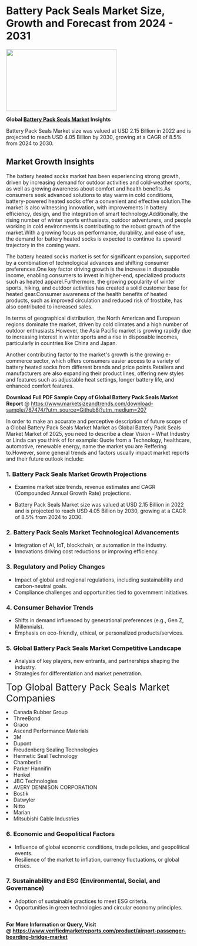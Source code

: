 <H1>Battery Pack Seals Market Size, Growth and Forecast from 2024 - 2031</H1><img class="aligncenter size-medium wp-image-584254" src="https://thirdeyenews.in/wp-content/uploads/2024/09/Global-Market-Research-300x168.jpeg" alt="" width="300" height="168" /><p><strong>Global&nbsp;<a href="https://www.marketsizeandtrends.com/download-sample/787474/?utm_source=Github8j?utm_medium=207">Battery Pack Seals Market</a> Insights</strong></p><p>Battery Pack Seals Market size was valued at USD 2.15 Billion in 2022 and is projected to reach USD 4.05 Billion by 2030, growing at a CAGR of 8.5% from 2024 to 2030.</p><p><h2>Market Growth Insights</h2> <p>The battery heated socks market has been experiencing strong growth, driven by increasing demand for outdoor activities and cold-weather sports, as well as growing awareness about comfort and health benefits.As consumers seek advanced solutions to stay warm in cold conditions, battery-powered heated socks offer a convenient and effective solution.The market is also witnessing innovation, with improvements in battery efficiency, design, and the integration of smart technology.Additionally, the rising number of winter sports enthusiasts, outdoor adventurers, and people working in cold environments is contributing to the robust growth of the market.With a growing focus on performance, durability, and ease of use, the demand for battery heated socks is expected to continue its upward trajectory in the coming years.</p> <p>The battery heated socks market is set for significant expansion, supported by a combination of technological advances and shifting consumer preferences.One key factor driving growth is the increase in disposable income, enabling consumers to invest in higher-end, specialized products such as heated apparel.Furthermore, the growing popularity of winter sports, hiking, and outdoor activities has created a solid customer base for heated gear.Consumer awareness of the health benefits of heated products, such as improved circulation and reduced risk of frostbite, has also contributed to increased sales.</p> <p>In terms of geographical distribution, the North American and European regions dominate the market, driven by cold climates and a high number of outdoor enthusiasts.However, the Asia Pacific market is growing rapidly due to increasing interest in winter sports and a rise in disposable incomes, particularly in countries like China and Japan.</p> <p>Another contributing factor to the market's growth is the growing e-commerce sector, which offers consumers easier access to a variety of battery heated socks from different brands and price points.Retailers and manufacturers are also expanding their product lines, offering new styles and features such as adjustable heat settings, longer battery life, and enhanced comfort features.</p> <p><span class=""><strong>Download Full PDF Sample Copy of Global Battery Pack Seals Market Report</strong> @ <a href="https://www.marketsizeandtrends.com/download-sample/787474/?utm_source=Github8j?utm_medium=207" target="_blank">https://www.marketsizeandtrends.com/download-sample/787474/?utm_source=Github8j?utm_medium=207</a></span></p><p>In order to make an accurate and perceptive description of future scope of a Global&nbsp;Battery Pack Seals Market Market as Global&nbsp;Battery Pack Seals Market Market of 2025, you need to describe a clear Vision &ndash; What Industry or Linda can you think of for example: Quote from a Technology, healthcare, automotive, renewable energy, name the market you are Reffering to.However, some general trends and factors usually impact market reports and their future outlook include:</p><h3>1.&nbsp;<strong>Battery Pack Seals Market Growth Projections</strong></h3><ul><li>Examine market size trends, revenue estimates and CAGR (Compounded Annual Growth Rate) projections.</li><li><p>Battery Pack Seals Market size was valued at USD 2.15 Billion in 2022 and is projected to reach USD 4.05 Billion by 2030, growing at a CAGR of 8.5% from 2024 to 2030.</p></li></ul><h3>2.&nbsp;<strong>Battery Pack Seals Market Technological Advancements</strong></h3><ul><li>Integration of AI, IoT, blockchain, or automation in the industry.</li><li>Innovations driving cost reductions or improving efficiency.</li></ul><h3>3.&nbsp;<strong>Regulatory and Policy Changes</strong></h3><ul><li>Impact of global and regional regulations, including sustainability and carbon-neutral goals.</li><li>Compliance challenges and opportunities tied to government initiatives.</li></ul><h3>4.&nbsp;<strong>Consumer Behavior Trends</strong></h3><ul><li>Shifts in demand influenced by generational preferences (e.g., Gen Z, Millennials).</li><li>Emphasis on eco-friendly, ethical, or personalized products/services.</li></ul><h3>5.&nbsp;<strong>Global Battery Pack Seals Market Competitive Landscape</strong></h3><ul><li>Analysis of key players, new entrants, and partnerships shaping the industry.</li><li>Strategies for differentiation and market penetration.</li></ul><p data-pm-slice="1 1 []"><span style="color: inherit; font-family: inherit; font-size: 25px;">Top Global Battery Pack Seals Market Companies</span></p><div class="" data-test-id=""><p><li>Canada Rubber Group</li><li> ThreeBond</li><li> Graco</li><li> Ascend Performance Materials</li><li> 3M</li><li> Dupont</li><li> Freudenberg Sealing Technologies</li><li> Hermetic Seal Technology</li><li> Chamberlin</li><li> Parker Hannifin</li><li> Henkel</li><li> JBC Technologies</li><li> AVERY DENNISON CORPORATION</li><li> Bostik</li><li> Datwyler</li><li> Nitto</li><li> Marian</li><li> Mitsubishi Cable Industries</li></p></div><h3>6.&nbsp;<strong>Economic and Geopolitical Factors</strong></h3><ul><li>Influence of global economic conditions, trade policies, and geopolitical events.</li><li>Resilience of the market to inflation, currency fluctuations, or global crises.</li></ul><h3>7.&nbsp;<strong>Sustainability and ESG (Environmental, Social, and Governance)</strong></h3><ul><li>Adoption of sustainable practices to meet ESG criteria.</li><li>Opportunities in green technologies and circular economy principles.</li></ul><h2><strong style="font-size: 14px;">For More Information or Query, Visit @&nbsp;</strong><a style="background-color: #ffffff; font-size: 14px;" href="https://www.marketsizeandtrends.com/report/battery-pack-seals-market/" target="_blank">https://www.verifiedmarketreports.com/product/airport-passenger-boarding-bridge-market</a></h2>